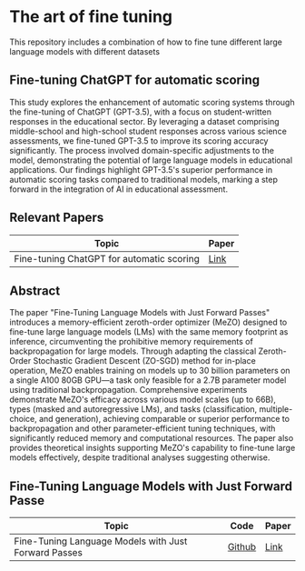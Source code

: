 # The art of fine tuning
This repository includes a combination of how to fine tune different large language models with different datasets

## Fine-tuning ChatGPT for automatic scoring

This study explores the enhancement of automatic scoring systems through the fine-tuning of ChatGPT (GPT-3.5), with a focus on student-written responses in the educational sector. By leveraging a dataset comprising middle-school and high-school student responses across various science assessments, we fine-tuned GPT-3.5 to improve its scoring accuracy significantly. The process involved domain-specific adjustments to the model, demonstrating the potential of large language models in educational applications. Our findings highlight GPT-3.5's superior performance in automatic scoring tasks compared to traditional models, marking a step forward in the integration of AI in educational assessment.

## Relevant Papers

| Topic                                       | Paper            |
|---------------------------------------------|------------------|
| Fine-tuning ChatGPT for automatic scoring   | [Link](https://www.sciencedirect.com/science/article/pii/S2666920X24000110) |

## Abstract

The paper "Fine-Tuning Language Models with Just Forward Passes" introduces a memory-efficient zeroth-order optimizer (MeZO) designed to fine-tune large language models (LMs) with the same memory footprint as inference, circumventing the prohibitive memory requirements of backpropagation for large models. Through adapting the classical Zeroth-Order Stochastic Gradient Descent (ZO-SGD) method for in-place operation, MeZO enables training on models up to 30 billion parameters on a single A100 80GB GPU—a task only feasible for a 2.7B parameter model using traditional backpropagation. Comprehensive experiments demonstrate MeZO's efficacy across various model scales (up to 66B), types (masked and autoregressive LMs), and tasks (classification, multiple-choice, and generation), achieving comparable or superior performance to backpropagation and other parameter-efficient tuning techniques, with significantly reduced memory and computational resources. The paper also provides theoretical insights supporting MeZO's capability to fine-tune large models effectively, despite traditional analyses suggesting otherwise.

## Fine-Tuning Language Models with Just Forward Passe

| Topic                                                             | Code | Paper |
|-------------------------------------------------------------------|------|-------|
| Fine-Tuning Language Models with Just Forward Passes              | [Github](https://github.com/princeton-nlp/MeZO) | [Link](https://proceedings.neurips.cc/paper_files/paper/2023/file/a627810151be4d13f907ac898ff7e948-Paper-Conference.pdf) |
